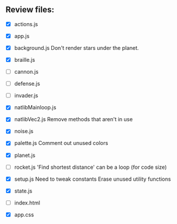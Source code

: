 Review files:
---

- [x] actions.js
- [x] app.js
- [x] background.js                 Don't render stars under the planet.
- [x] braille.js
- [ ] cannon.js
- [ ] defense.js
- [ ] invader.js
- [x] natlibMainloop.js
- [x] natlibVec2.js                 Remove methods that aren't in use
- [x] noise.js
- [x] palette.js                    Comment out unused colors
- [x] planet.js
- [ ] rocket.js                     'Find shortest distance' can be a loop (for code size)
- [x] setup.js                      Need to tweak constants
                                    Erase unused utility functions
- [x] state.js

- [ ] index.html
- [x] app.css
